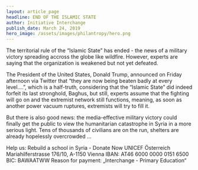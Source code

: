 ```yaml
---
layout: article_page
headline: END OF THE ISLAMIC STATE
author: Initiative Interchange
publish_date: March 24, 2019
hero_image: /assets/images/philantropy/hero.png
---
```


The territorial rule of the “Islamic State” has ended - the news of a military victory spreading accross the globe like wildfire. However, experts are saying that the organization is weakened but not yet defeated.
 
The President of the United States, Donald Trump, announced on Friday afternoon via Twitter that “they are now being beaten badly at every level....”, which is a half-truth, considering that the “Islamic State” did indeed forfeit its last stronghold, Baghus, but still, experts assume that the fighting will go on and the extremist network still functions, meaning, as soon as another power vacuum ruptures, extremists will try to fill it.
 
But there is also good news: the media-effective military victory could finally get the public to view the humanitarian catastrophe in Syria in a more serious light. Tens of thousands of civilians are on the run, shelters are already hopelessly overcrowded …


Help us:
Rebuild a school in Syria - Donate Now
UNICEF Österreich
Mariahilferstrasse 176/10, A-1150 Vienna
IBAN: AT46 6000 0000 0151 6500
BIC: BAWAATWW
Reason for payment: „Interchange - Primary Education“ 